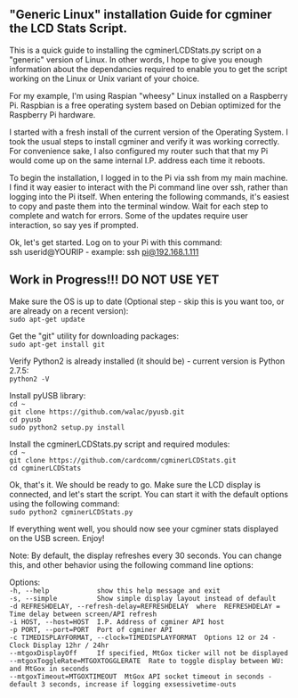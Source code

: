 
"Generic Linux" installation Guide for cgminer the LCD Stats Script. 
-----------------------------------------------------------------------------------------------------

This is a quick guide to installing the cgminerLCDStats.py script on a "generic" version of Linux. In other words, I hope to give you enough information about the dependancies required to enable you to get the script working on the Linux or Unix variant of your choice.

For my example, I'm using Raspian "wheesy" Linux installed on a Raspberry Pi. Raspbian is a free operating system based on Debian optimized for the Raspberry Pi hardware.

I started with a fresh install of the current version of the Operating System. I took the usual steps to install cgminer and verify it was working correctly. For convenience sake, I also configured my router such that that my Pi would come up on the same internal I.P. address each time it reboots.

To begin the installation, I logged in to the Pi via ssh from my main machine. I find it way easier to interact with the Pi command line over ssh, rather than logging into the Pi itself. When entering the following commands, it's easiest to copy and paste them into the terminal window. Wait for each step to complete and watch for errors. Some of the updates require user interaction, so say yes if prompted. 

Ok, let's get started. Log on to your Pi with this command:  
ssh userid@YOURIP    - example: ssh pi@192.168.1.111

Work in Progress!!! DO NOT USE YET 
-----------------------------------------------------------------------------------------------------

Make sure the OS is up to date (Optional step - skip this is you want too, or are already on a recent version):  
`sudo apt-get update`

Get the "git" utility for downloading packages:  
`sudo apt-get install git`

Verify Python2 is already installed (it should be) - current version is Python 2.7.5:  
`python2 -V`

Install pyUSB library:  
`cd ~`  
`git clone https://github.com/walac/pyusb.git`  
`cd pyusb`  
`sudo python2 setup.py install`  

Install the cgminerLCDStats.py script and required modules:  
`cd ~`  
`git clone https://github.com/cardcomm/cgminerLCDStats.git`  
`cd cgminerLCDStats`  

Ok, that's it. We should be ready to go. Make sure the LCD display is connected, and let's start the script. You can start it with the default options using the following command:  
`sudo python2 cgminerLCDStats.py`

If everything went well, you should now see your cgminer stats displayed on the USB screen. Enjoy!

Note: By default, the display refreshes every 30 seconds. You can change this, and other behavior using the following command line options:

Options:  
  `-h, --help            show this help message and exit`  
  `-s, --simple          Show simple display layout instead of default`  
  `-d REFRESHDELAY, --refresh-delay=REFRESHDELAY  where  REFRESHDELAY = Time delay between screen/API refresh`                          
  `-i HOST, --host=HOST  I.P. Address of cgminer API host`  
  `-p PORT, --port=PORT  Port of cgminer API`  
  `-c TIMEDISPLAYFORMAT, --clock=TIMEDISPLAYFORMAT  Options 12 or 24 - Clock Display 12hr / 24hr`  
  `--mtgoxDisplayOff     If specified, MtGox ticker will not be displayed`  
  `--mtgoxToggleRate=MTGOXTOGGLERATE  Rate to toggle display between WU: and MtGox in seconds`  
  `--mtgoxTimeout=MTGOXTIMEOUT  MtGox API socket timeout in seconds - `    
                                  `default 3 seconds, increase if logging exsessivetime-outs`    
  
